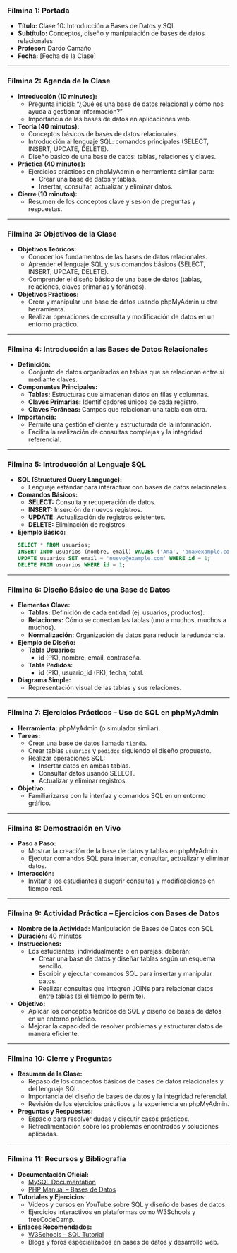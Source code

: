 ### Filmina 1: Portada
- **Título:** Clase 10: Introducción a Bases de Datos y SQL
- **Subtítulo:** Conceptos, diseño y manipulación de bases de datos relacionales
- **Profesor:** Dardo Camaño
- **Fecha:** [Fecha de la Clase]

---

### Filmina 2: Agenda de la Clase
- **Introducción (10 minutos):**
  - Pregunta inicial: “¿Qué es una base de datos relacional y cómo nos ayuda a gestionar información?”
  - Importancia de las bases de datos en aplicaciones web.
- **Teoría (40 minutos):**
  - Conceptos básicos de bases de datos relacionales.
  - Introducción al lenguaje SQL: comandos principales (SELECT, INSERT, UPDATE, DELETE).
  - Diseño básico de una base de datos: tablas, relaciones y claves.
- **Práctica (40 minutos):**
  - Ejercicios prácticos en phpMyAdmin o herramienta similar para:
    - Crear una base de datos y tablas.
    - Insertar, consultar, actualizar y eliminar datos.
- **Cierre (10 minutos):**
  - Resumen de los conceptos clave y sesión de preguntas y respuestas.

---

### Filmina 3: Objetivos de la Clase
- **Objetivos Teóricos:**
  - Conocer los fundamentos de las bases de datos relacionales.
  - Aprender el lenguaje SQL y sus comandos básicos (SELECT, INSERT, UPDATE, DELETE).
  - Comprender el diseño básico de una base de datos (tablas, relaciones, claves primarias y foráneas).
- **Objetivos Prácticos:**
  - Crear y manipular una base de datos usando phpMyAdmin u otra herramienta.
  - Realizar operaciones de consulta y modificación de datos en un entorno práctico.

---

### Filmina 4: Introducción a las Bases de Datos Relacionales
- **Definición:**
  - Conjunto de datos organizados en tablas que se relacionan entre sí mediante claves.
- **Componentes Principales:**
  - **Tablas:** Estructuras que almacenan datos en filas y columnas.
  - **Claves Primarias:** Identificadores únicos de cada registro.
  - **Claves Foráneas:** Campos que relacionan una tabla con otra.
- **Importancia:**
  - Permite una gestión eficiente y estructurada de la información.
  - Facilita la realización de consultas complejas y la integridad referencial.

---

### Filmina 5: Introducción al Lenguaje SQL
- **SQL (Structured Query Language):**
  - Lenguaje estándar para interactuar con bases de datos relacionales.
- **Comandos Básicos:**
  - **SELECT:** Consulta y recuperación de datos.
  - **INSERT:** Inserción de nuevos registros.
  - **UPDATE:** Actualización de registros existentes.
  - **DELETE:** Eliminación de registros.
- **Ejemplo Básico:**
  ```sql
  SELECT * FROM usuarios;
  INSERT INTO usuarios (nombre, email) VALUES ('Ana', 'ana@example.com');
  UPDATE usuarios SET email = 'nuevo@example.com' WHERE id = 1;
  DELETE FROM usuarios WHERE id = 1;
  ```

---

### Filmina 6: Diseño Básico de una Base de Datos
- **Elementos Clave:**
  - **Tablas:** Definición de cada entidad (ej. usuarios, productos).
  - **Relaciones:** Cómo se conectan las tablas (uno a muchos, muchos a muchos).
  - **Normalización:** Organización de datos para reducir la redundancia.
- **Ejemplo de Diseño:**
  - **Tabla Usuarios:**
    - id (PK), nombre, email, contraseña.
  - **Tabla Pedidos:**
    - id (PK), usuario_id (FK), fecha, total.
- **Diagrama Simple:**
  - Representación visual de las tablas y sus relaciones.

---

### Filmina 7: Ejercicios Prácticos – Uso de SQL en phpMyAdmin
- **Herramienta:** phpMyAdmin (o simulador similar).
- **Tareas:**
  - Crear una base de datos llamada `tienda`.
  - Crear tablas `usuarios` y `pedidos` siguiendo el diseño propuesto.
  - Realizar operaciones SQL:
    - Insertar datos en ambas tablas.
    - Consultar datos usando SELECT.
    - Actualizar y eliminar registros.
- **Objetivo:**
  - Familiarizarse con la interfaz y comandos SQL en un entorno gráfico.

---

### Filmina 8: Demostración en Vivo
- **Paso a Paso:**
  - Mostrar la creación de la base de datos y tablas en phpMyAdmin.
  - Ejecutar comandos SQL para insertar, consultar, actualizar y eliminar datos.
- **Interacción:**
  - Invitar a los estudiantes a sugerir consultas y modificaciones en tiempo real.

---

### Filmina 9: Actividad Práctica – Ejercicios con Bases de Datos
- **Nombre de la Actividad:** Manipulación de Bases de Datos con SQL
- **Duración:** 40 minutos
- **Instrucciones:**
  - Los estudiantes, individualmente o en parejas, deberán:
    - Crear una base de datos y diseñar tablas según un esquema sencillo.
    - Escribir y ejecutar comandos SQL para insertar y manipular datos.
    - Realizar consultas que integren JOINs para relacionar datos entre tablas (si el tiempo lo permite).
- **Objetivo:**
  - Aplicar los conceptos teóricos de SQL y diseño de bases de datos en un entorno práctico.
  - Mejorar la capacidad de resolver problemas y estructurar datos de manera eficiente.

---

### Filmina 10: Cierre y Preguntas
- **Resumen de la Clase:**
  - Repaso de los conceptos básicos de bases de datos relacionales y del lenguaje SQL.
  - Importancia del diseño de bases de datos y la integridad referencial.
  - Revisión de los ejercicios prácticos y la experiencia en phpMyAdmin.
- **Preguntas y Respuestas:**
  - Espacio para resolver dudas y discutir casos prácticos.
  - Retroalimentación sobre los problemas encontrados y soluciones aplicadas.

---

### Filmina 11: Recursos y Bibliografía
- **Documentación Oficial:**
  - [MySQL Documentation](https://dev.mysql.com/doc/)
  - [PHP Manual – Bases de Datos](https://www.php.net/manual/es/book.mysql.php)
- **Tutoriales y Ejercicios:**
  - Videos y cursos en YouTube sobre SQL y diseño de bases de datos.
  - Ejercicios interactivos en plataformas como W3Schools y freeCodeCamp.
- **Enlaces Recomendados:**
  - [W3Schools – SQL Tutorial](https://www.w3schools.com/sql/)
  - Blogs y foros especializados en bases de datos y desarrollo web.

